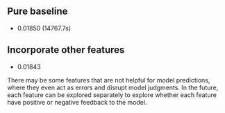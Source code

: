 
## Pure baseline

- 0.01850  (14767.7s)



## Incorporate other features

- 0.01843

There may be some features that are not helpful for model predictions, where they even act as errors and disrupt model judgments. In the future, each feature can be explored separately to explore whether each feature have positive or negative feedback to the model.
